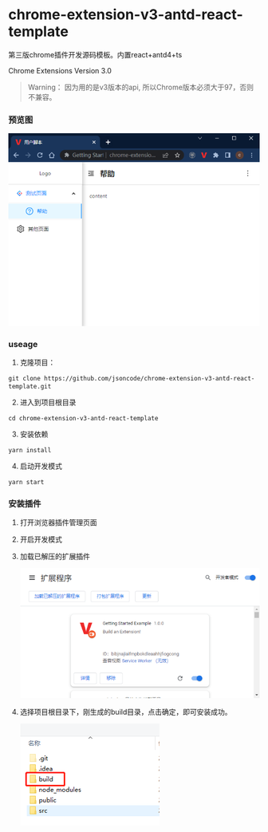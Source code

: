 # chrome-extension-v3-antd-react-template
第三版chrome插件开发源码模板。内置react+antd4+ts

Chrome Extensions Version 3.0

> Warning： 因为用的是v3版本的api, 所以Chrome版本必须大于97，否则不兼容。

### 预览图
![预览图](preview.png)

### useage

1. 克隆项目：
```shell
git clone https://github.com/jsoncode/chrome-extension-v3-antd-react-template.git
```

2. 进入到项目根目录
```shell
cd chrome-extension-v3-antd-react-template
```

3. 安装依赖

```shell
yarn install
```

4. 启动开发模式
```shell
yarn start
```

### 安装插件

1. 打开浏览器插件管理页面
2. 开启开发模式
3. 加载已解压的扩展插件

   ![第一步](step1.png)

4. 选择项目根目录下，刚生成的build目录，点击确定，即可安装成功。

   ![第二步](step2.png)
